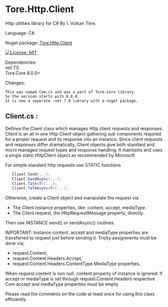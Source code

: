 # Tore.Http.Client
Http utilities library for C# By İ. Volkan Töre.

Language: C#.

Nuget package: [Tore.Http.Client](https://www.nuget.org/packages/Tore.Http.Client/)


[![License: MIT](https://img.shields.io/badge/License-MIT-blue.svg)](https://opensource.org/licenses/MIT)

Dependencies: <br/>
net 7.0<br/>
Tore.Core 8.0.0+

Changes:
    
    This was named Com.cs and was a part of Tore.Core library.
    So the version starts with 8.0.0.
    It is now a seperate .net 7.0 library with a nuget package.


## Client.cs :
Defines the Client class which manages Http client requests and responses.
Client is an all in one Http Client object gathering sub components required for
a proper request and its response into an instance.
Since client requests and responses differ dramatically, 
Client objects give both standard and micro managed request types and response handling.
It maintains and uses a single static HttpClient object as recommended by Microsoft.

For simple standard http requests use STATIC functions 

```C#
   Client.Send(...);
   Client.SendAsync(...);
   Client.Talk<T>(...);
   Client.TalkAsync<T>(...);
```
Otherwise, create a Client object and manipulate the request via

   - The Client instance properties, like: content, accept, mediaType.
   - The Client.request, the HttpRequestMessage property, directly.

Then use INSTANCE send() or sendAsync() routines. 
  
IMPORTANT:
Instance content, accept and mediaType properties are transferred to request just before sending it.
Tricky assignments must be done via;
   - request.Content,
   - request.Content.Headers.Accept,
   - request.Content.Headers.ContentType.MediaType properties,
  
When request.content is non null, content property of instance is ignored.
If accept or mediaType is set through request.Content.Headers
respective Com accept and mediaType properties must be empty.  

Please read the comments on the code at least once for using this class efficiently.

